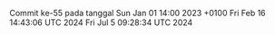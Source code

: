 Commit ke-55 pada tanggal Sun Jan 01 14:00 2023 +0100
Fri Feb 16 14:43:06 UTC 2024
Fri Jul  5 09:28:34 UTC 2024
